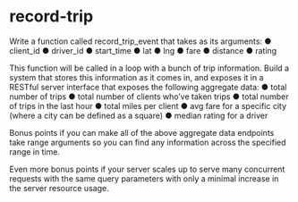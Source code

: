 record-trip
==========================

Write a function called record_trip_event that takes as its arguments:
●	client_id
●	driver_id
●	start_time
●	lat
●	lng
●	fare
●	distance
●	rating

This function will be called in a loop with a bunch of trip information.  Build a system that stores this information as it comes in, and exposes it in a RESTful server interface that exposes the following aggregate data:
●	total number of trips
●	total number of clients who’ve taken trips
●	total number of trips in the last hour
●	total miles per client
●	avg fare for a specific city (where a city can be defined as a square)
●	median rating for a driver

Bonus points if you can make all of the above aggregate data endpoints take range arguments so you can find any information across the specified range in time.

Even more bonus points if your server scales up to serve many concurrent requests with the same query parameters with only a minimal increase in the server resource usage.


